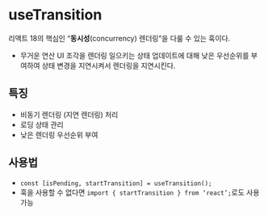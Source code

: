 # useTransition 
리액트 18의 핵심인 “**동시성**(concurrency) 렌더링”을 다룰 수 있는 훅이다.
- 무거운 연산 UI 조각을 렌더링 일으키는 상태 업데이트에 대해 낮은 우선순위를 부여하여 상태 변경을 지연시켜서 렌더링을 지연시킨다.

## 특징
- 비동기 렌더링 (지연 렌더링) 처리
- 로딩 상태 관리
- 낮은 렌더링 우선순위 부여

## 사용법
- `const [isPending, startTransition] = useTransition();`
- 훅을 사용할 수 없다면 `import { startTransition } from ‘react’;`로도 사용가능